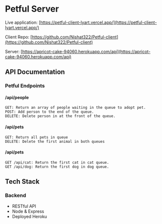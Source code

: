# Petful Server

Live application: [https://petful-client-lyart.vercel.app/](https://petful-client-lyart.vercel.app/)<br/>

Client Repo: [https://github.com/Nishat322/Petful-client](https://github.com/Nishat322/Petful-client) <br/>

Server: [https://apricot-cake-94060.herokuapp.com/api](https://apricot-cake-94060.herokuapp.com/api)

## API Documentation

### Petful Endpoints

#### /api/people
    GET: Return an array of people waiting in the queue to adopt pet.
    POST: Add person to the end of the queue.
    DELETE: Delete person in at the front of the queue.
    
#### /api/pets  
    GET: Return all pets in queue
    DELETE: Delete the first animal in both queues

#### /api/pets 
    GET /api/cat: Return the first cat in cat queue.
    GET /api/dog: Return the first dog in dog queue.


## Tech Stack
### Backend

- RESTful API
- Node & Express
- Deployed Heroku